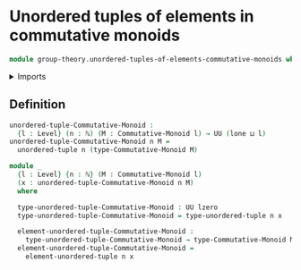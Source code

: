 # Unordered tuples of elements in commutative monoids

```agda
module group-theory.unordered-tuples-of-elements-commutative-monoids where
```

<details><summary>Imports</summary>

```agda
open import elementary-number-theory.natural-numbers

open import foundation.universe-levels
open import foundation.unordered-tuples

open import group-theory.commutative-monoids
```

</details>

## Definition

```agda
unordered-tuple-Commutative-Monoid :
  {l : Level} (n : ℕ) (M : Commutative-Monoid l) → UU (lone ⊔ l)
unordered-tuple-Commutative-Monoid n M =
  unordered-tuple n (type-Commutative-Monoid M)

module _
  {l : Level} {n : ℕ} (M : Commutative-Monoid l)
  (x : unordered-tuple-Commutative-Monoid n M)
  where

  type-unordered-tuple-Commutative-Monoid : UU lzero
  type-unordered-tuple-Commutative-Monoid = type-unordered-tuple n x

  element-unordered-tuple-Commutative-Monoid :
    type-unordered-tuple-Commutative-Monoid → type-Commutative-Monoid M
  element-unordered-tuple-Commutative-Monoid =
    element-unordered-tuple n x
```
